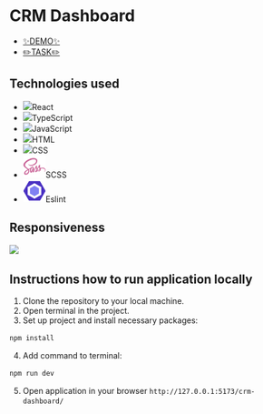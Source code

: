 <h1>CRM Dashboard</h1>

 - [✨DEMO✨](https://nikachu404.github.io/crm-dashboard/)
 - [✏️TASK✏️](https://docs.google.com/forms/d/e/1FAIpQLSeIEaURrNXzkmGDP1ZqE7t7ImzVd-4SOhfdgbvMHauyT4f6LQ/viewform)

<h2>Technologies used</h2>

 - <img width="40px" src="https://cdn.jsdelivr.net/gh/devicons/devicon/icons/react/react-original.svg" />React
  - <img width="40px" src="https://cdn.jsdelivr.net/gh/devicons/devicon/icons/typescript/typescript-original.svg" />TypeScript
 - <img width="40px" src="https://cdn.jsdelivr.net/gh/devicons/devicon/icons/javascript/javascript-original.svg" />JavaScript
 - <img width="40px" src="https://cdn.jsdelivr.net/gh/devicons/devicon/icons/html5/html5-original.svg" />HTML
 - <img width="40px" src="https://cdn.jsdelivr.net/gh/devicons/devicon/icons/css3/css3-plain.svg" />CSS
 - <img width="40px" src="https://github.com/devicons/devicon/blob/master/icons/sass/sass-original.svg" />SCSS
 - <img width="40px" src="https://github.com/devicons/devicon/blob/master/icons/eslint/eslint-original.svg" />Eslint

<h2>Responsiveness</h2>

 ![](https://media.giphy.com/media/v1.Y2lkPTc5MGI3NjExMjI2MTdkZjFkNjM2ZmYzZjZmYTc1OTZkM2I4ZjhjMGZmMTUwMzViOCZlcD12MV9pbnRlcm5hbF9naWZzX2dpZklkJmN0PWc/j0MuYdNL7XzNfG6mbE/giphy.gif)
 
<h2>Instructions how to run application locally</h2>

1. Clone the repository to your local machine.
2. Open terminal in the project.
3. Set up project and install necessary packages:
```bash 
npm install
```
4. Add command to terminal:
```bash 
npm run dev
```
5. Open application in your browser `http://127.0.0.1:5173/crm-dashboard/`

